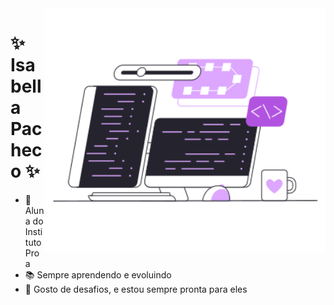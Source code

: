 <img src="pc.png" min-width="400px" max-width="350px" width="450px" align="right" alt="notebook code">

<h1>✨ Isabella Pacheco ✨</h1>

- 💙 Aluna do Instituto Proa
- 📚 Sempre aprendendo e evoluindo
- 🧠 Gosto de desafios, e estou sempre pronta para eles


